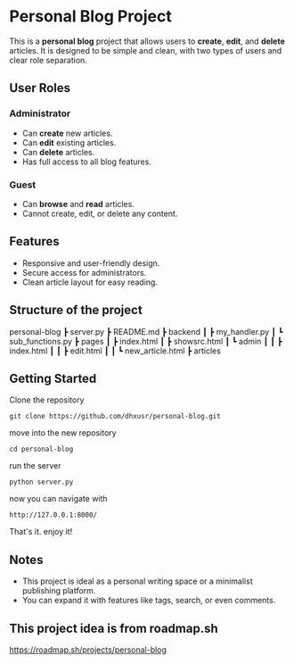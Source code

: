 # Personal Blog Project

This is a **personal blog** project that allows users to **create**, **edit**, and **delete** articles. It is designed to be simple and clean, with two types of users and clear role separation.

## User Roles

### Administrator
- Can **create** new articles.
- Can **edit** existing articles.
- Can **delete** articles.
- Has full access to all blog features.

### Guest
- Can **browse** and **read** articles.
- Cannot create, edit, or delete any content.

## Features

- Responsive and user-friendly design.
- Secure access for administrators.
- Clean article layout for easy reading.

## Structure of the project
 personal-blog 
 ┣ server.py 
 ┣ README.md 
 ┣ backend 
 ┃ ┣ my_handler.py 
 ┃ ┗ sub_functions.py 
 ┣ pages 
 ┃ ┣ index.html 
 ┃ ┣ showsrc.html 
 ┃ ┗ admin 
 ┃ ┃ ┣ index.html 
 ┃ ┃ ┣ edit.html 
 ┃ ┃ ┗ new_article.html 
 ┣ articles

## Getting Started
Clone the repository
```
git clone https://github.com/dhxusr/personal-blog.git
```

move into the new repository
```
cd personal-blog
```

run the server
```
python server.py
```

now you can navigate with
```
http://127.0.0.1:8000/
```

That's it. enjoy it!

## Notes
- This project is ideal as a personal writing space or a minimalist publishing platform.
- You can expand it with features like tags, search, or even comments.

## This project idea is from roadmap.sh
https://roadmap.sh/projects/personal-blog
